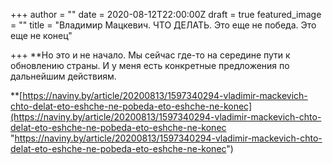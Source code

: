 +++
author = ""
date = 2020-08-12T22:00:00Z
draft = true
featured_image = ""
title = "Владимир Мацкевич. ЧТО ДЕЛАТЬ. Это еще не победа. Это еще не конец"

+++
**Но это и не начало. Мы сейчас где-то на середине пути к обновлению страны. И у меня есть конкретные предложения по дальнейшим действиям.  
  
**[https://naviny.by/article/20200813/1597340294-vladimir-mackevich-chto-delat-eto-eshche-ne-pobeda-eto-eshche-ne-konec](https://naviny.by/article/20200813/1597340294-vladimir-mackevich-chto-delat-eto-eshche-ne-pobeda-eto-eshche-ne-konec "https://naviny.by/article/20200813/1597340294-vladimir-mackevich-chto-delat-eto-eshche-ne-pobeda-eto-eshche-ne-konec")